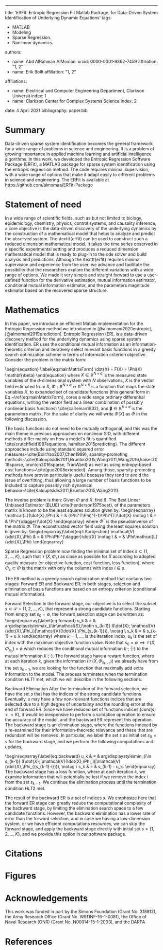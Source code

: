 ---
title: 'ERFit: Entropic Regression Fit Matlab Package, for Data-Driven System Identification of Underlying Dynamic Equations'
tags:
  - MATLAB
  - Modeling
  - Sparse Regression.
  - Nonlinear dynamics.
 
 
authors:
  - name: Abd AlRahman AlMomani
    orcid: 0000-0001-9362-7459
    affiliation: "1, 2"
  - name: Erik Bollt
    affiliation: "1, 2"

affiliations:
 - name: Electrical and Computer Engineering Department, Clarkson Universit
   index: 1
 - name: Clarkson Center for Complex Systems Science
   index: 2

date: 4 April 2021
bibliography: paper.bib


# Summary

Data-driven sparse system identification becomes the general framework for a wide range of problems in science and engineering. It is a problem of growing importance in applied machine learning and artificial intelligence algorithms. In this work, we developed the Entropic Regression Software Package (ERFit), a MATLAB package for sparse system identification using the entropic regression method. The code requires minimal supervision, with a wide range of options that make it adapt easily to different problems in science and engineering. The ERFit is available at https://github.com/almomaa/ERFit-Package

# Statement of need

In a wide range of scientific fields, such as but not limited to biology, epidemiology, chemistry, physics, control systems, and causality inference, a core objective is the data-driven discovery of the underlying dynamics by the construction of a mathematical model that helps to analyze and predict the observed system. The \texttt{erfit} can be used to construct such a reduced dimension mathematical model. It takes the time series observed in a specific experimental setting and produces a reduced dimension mathematical model that is ready to plug-in to the ode solver and build analysis and predictions.  Although the \texttt{erfit} requires minimal supervision and experience from the user, we advance and facilitate the possibility that the researchers explore the different variations with a wide range of options. We made it very simple and straight forward to use a user-defined function for the derivative estimation, mutual information estimator, conditional mutual information estimator, and the parameters magnitude estimator based on the recovered sparse structure.

# Mathematics

In this paper, we introduce an efficient Matlab implementation for the Entropic Regression method we introduced in [@almomani2020entropic], [@almomani2019prediction]. Entropic Regression (ER), is a data-driven discovery method for the underlying dynamics using sparse system identification. ER uses the conditional mutual information as an information-theoretic criterion and iteratively select relevant basis functions in a greedy search optimization scheme in terms of information criterion objective. Consider the problem in the matrix form:

\begin{equation} \label{eq:mainMatrixForm}
    \dot{X} = F(X) =  \Phi(X) \mathbf{\beta} 
\end{equation}
where $X\in\mathbb{R}^{N\times d}$ is the measured state variables of the $d$-dimensional system with $N$ observations, $\dot{X}$ is the vector field estimated from $X$, $\Phi:\mathbb{R}^{N\times d} \mapsto \mathbb{R}^{N\times K}$ is a function that maps the state variables $X$, to expanded set of candidate functions (this general form in Eq.~\ref{eq:mainMatrixForm}, cores a wide range ordinary differential equations, writing the vector field as a linear combination of possibly nonlinear basis functions) \cite{carleman1932}, and $\mathbf{\beta}\in\mathbb{R}^{K\times d}$ is the parameters matrix. For the sake of clarity we will write $\Phi(X)$ as $\Phi$ in the following discussion.

The basis functions do not need to be mutually orthogonal, and this was the main theme in previous approaches on nonlinear SID, with different methods differ mainly on how a model's fit is quantified \cite{crutchfield1987equations, hamilton2015predicting}. The different approaches include using standard squared error measures~\cite{BolltYao2007,Chen1989}, sparsity-promoting methods~\cite{Kalouptsidis2011,Brunton2015,Wang2011,Wang2016,kaiser2018sparse, brunton2016sparse, TranWard} as well as using entropy-based cost functions~\cite{guo2008extended}. 
Among those, sparsity-promoting methods have proven particularly useful because they tend to avoid the issue of overfitting, thus allowing a large number of basis functions to be included to capture possibly rich dynamical behavior~\cite{Kalouptsidis2011,Brunton2015,Wang2011}.


The inverse problem is then: Given $\Phi$ and $\dot{X}$, find $\beta$. The Best Linear Unbiased Estimator (BLUE) \cite{henderson1975best}, of the parameters matrix is known to be the least squares solution given by:
\begin{eqnarray}
\mathcal{L}(\dot{X},\Phi) & = & (\Phi^T\Phi)^{-1}\Phi^{T}\dot{X} \notag \\ 
                         & = & \Phi^{\dagger}\dot{X}
\end{eqnarray}
where $\Phi^{\dagger}$ is the pseudoinverse of the matrix $\Phi$. The reconstructed vector field using the least squares solution is given by:
\begin{eqnarray}\label{eq:LSprojection}
\mathcal{V}(\dot{X},\Phi) & = &  \Phi\Phi^{\dagger}\dot{X} \notag \\
                         & = &  \Phi\mathcal{L}(\dot{X},\Phi)
\end{eqnarray}

Sparse Regression problem now finding the minimal set of index $s\subset \{1,2,...,K\}$, such that $\mathcal{V}(\dot{X},\Phi_{s})$ as close as possible for $\dot{X}$ according to adopted quality measure (or objective function, cost function, loss function), where $\Phi_{s} \subset \Phi$ is the matrix with only the columns with index $i\in s$.


The ER method is a greedy search optimization method that contains two stages: Forward ER and Backward ER; in both stages, selection and elimination of basis functions are based on an entropy criterion (conditional mutual information). 

Forward Selection
In the forward stage, our objective is to select the subset $s\subset \mathcal{S}=\{1,2,...,K\}$, that represent a strong candidate functions. Starting from empty set $s_0 =\emptyset$, the forward selection stage can be written as:
\begin{eqnarray}\label{eq:forward}
u_k & = & arg\displaystyle\max_{i\in\mathcal{S},i\notin s_{k-1}} I(\dot{X}; \mathcal{V}(\dot{X},\Phi_i)|\mathcal{V}(\dot{X},\Phi_{s_{k-1}})), \notag \\
s_k & = & s_{k-1} + u_k
\end{eqnarray}
where $k=1,...$, is the iteration index, $u_k$ is the set of index with the maximum objective function value. Note that $s_0=\emptyset \implies \mathcal{V}(\dot{X},\Phi_{s_0}) =\emptyset$ which reduces the conditional mutual information $I(\cdot; \cdot|\cdot)$ to the mutual information $I(\cdot;\cdot)$. The forward stage have a reward function, where at each iteration $k$, given the information ($\mathcal{V}(\dot{X},\Phi_{s_{k-1}})$) we already have from the set $s_{k-1}$, we are looking for the function that maximally add extra information to the model. The process terminates when the termination condition $HLT1$ met, which we will describe in the following sections.


Backward Elimination
After the termination of the forward selection, we have the set $s$ that has the indices of the strong candidate functions. Eventually, $s$ may have a few non-relevant functions indices that are selected due to a high degree of uncertainty and the rounding error at the end of forward ER. Since we have reduced set of functions indices ($card(s)<<K$), it would be inexpensive to perform a validation operation to ensure the accuracy of the model, and the backward ER represent this operation. The backward stage is an elimination stage, where the functions indexed by $s$ re-examined for their information-theoretic relevance and these that are redundant will be removed. In particular, we label the set $s$ as initial set $s_0 = s$ for the backward stage, and we perform the following computations and updates,

\begin{eqnarray}\label{eq:backward}
u_k & = & arg\displaystyle\min_{i\in s_{k-1}} I(\dot{X}; \mathcal{V}(\dot{X},\Phi_i)|\mathcal{V}(\dot{X},\Phi_{\{s_{k-1}-i\}})), \notag \\
s_k & = & s_{k-1} - u_k.
\end{eqnarray}
The backward stage has a loss function, where at each iteration $k$, we examine information that will potentially be lost if we remove the index $i$ from the set $s_{k-1}$. We continue the elimination process until the termination condition $HLT2$ met.
 
The result of the backward ER is a set of indices $s$. We emphasize here that the forward ER stage can greatly reduce the computational complexity of the backward stage, by limiting the elimination search space to a few candidate functions. However, the backward elimination has a lower rate of error than the forward selection, and in case we having a low-dimension system, or we have efficient computations resources, we can skip the forward stage, and apply the backward stage directly with initial set $s = \{1,2,\dots,K\}$, and we provide this option in our software package.


# Citations



# Figures


# Acknowledgements
This work was funded in part by the Simons Foundation (Grant No. 318812), the Army Research Office (Grant No. W911NF-16-1-0081), the Office of Naval Research (ONR) (Grant No. N00014-15-1-2093), and the DARPA



# References

